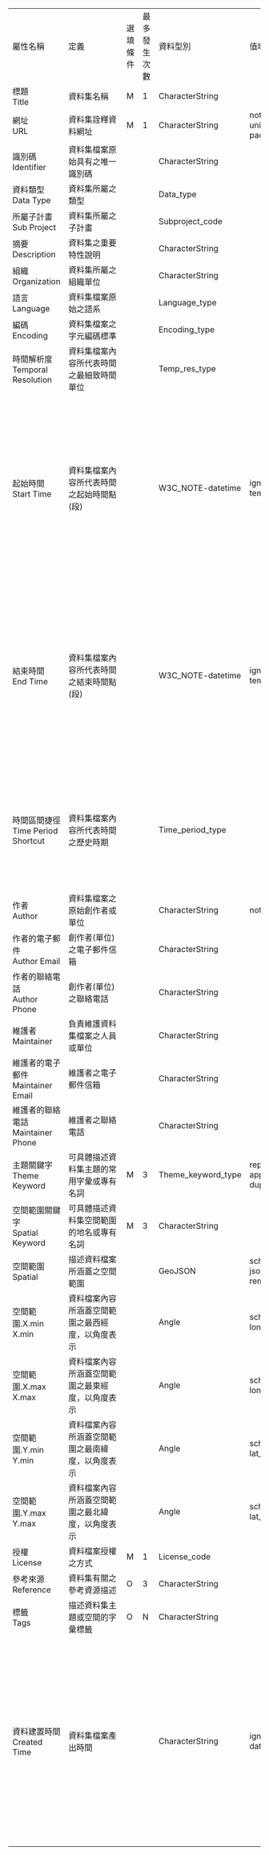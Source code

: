 <table>
        <tr><td>屬性名稱</td><td>定義</td>
        <td>選填條件</td><td>最多發生次數</td><td>資料型別</td>
        <td>值域</td><td>備註</td></tr><tr style="max-width: 100%;">
                        <td>標題<br>Title</td>
                        <td style="min-width: 100px;">資料集名稱</td>
                        <td>M</td>
                        <td>1</td>
                        <td>CharacterString </td>
                        <td></td>
                        <td></td>
                    </tr><tr style="max-width: 100%;">
                        <td>網址<br>URL</td>
                        <td style="min-width: 100px;">資料集詮釋資料網址 </td>
                        <td>M</td>
                        <td>1</td>
                        <td>CharacterString </td>
                        <td>not_empty<br>unicode package_name_validator</td>
                        <td></td>
                    </tr><tr style="max-width: 100%;">
                        <td>識別碼<br>Identifier</td>
                        <td style="min-width: 100px;">資料集檔案原始具有之唯一識別碼</td>
                        <td></td>
                        <td></td>
                        <td>CharacterString </td>
                        <td></td>
                        <td></td>
                    </tr><tr style="max-width: 100%;">
                        <td>資料類型<br>Data Type</td>
                        <td style="min-width: 100px;">資料集所屬之類型</td>
                        <td></td>
                        <td></td>
                        <td>Data_type </td>
                        <td></td>
                        <td></td>
                    </tr><tr style="max-width: 100%;">
                        <td>所屬子計畫<br>Sub Project</td>
                        <td style="min-width: 100px;">資料集所屬之子計畫</td>
                        <td></td>
                        <td></td>
                        <td>Subproject_code </td>
                        <td></td>
                        <td></td>
                    </tr><tr style="max-width: 100%;">
                        <td>摘要<br>Description</td>
                        <td style="min-width: 100px;">資料集之重要特性說明</td>
                        <td></td>
                        <td></td>
                        <td>CharacterString </td>
                        <td></td>
                        <td></td>
                    </tr><tr style="max-width: 100%;">
                        <td>組織<br>Organization</td>
                        <td style="min-width: 100px;">資料集所屬之組織單位</td>
                        <td></td>
                        <td></td>
                        <td>CharacterString </td>
                        <td></td>
                        <td></td>
                    </tr><tr style="max-width: 100%;">
                        <td>語言<br> Language</td>
                        <td style="min-width: 100px;">資料集檔案原始之語系</td>
                        <td></td>
                        <td></td>
                        <td>Language_type </td>
                        <td></td>
                        <td></td>
                    </tr><tr style="max-width: 100%;">
                        <td>編碼<br>Encoding</td>
                        <td style="min-width: 100px;">資料集檔案之字元編碼標準</td>
                        <td></td>
                        <td></td>
                        <td>Encoding_type </td>
                        <td></td>
                        <td></td>
                    </tr><tr style="max-width: 100%;">
                        <td>時間解析度<br>Temporal Resolution</td>
                        <td style="min-width: 100px;">資料集檔案內容所代表時間之最細致時間單位</td>
                        <td></td>
                        <td></td>
                        <td>Temp_res_type </td>
                        <td></td>
                        <td></td>
                    </tr><tr style="max-width: 100%;">
                        <td>起始時間<br>Start Time</td>
                        <td style="min-width: 100px;">資料集檔案內容所代表時間之起始時間點(段)</td>
                        <td></td>
                        <td></td>
                        <td>W3C_NOTE-datetime </td>
                        <td>ignore_missing<br>temp_res_validator</td>
                        <td>由時間解析度決定。接受的格式為 'YYYY' (年/十年/百年)、'YYYY-MM' (月)、'YYYY-MM-DD' (日)。<br>Depend on the temporal resolution setting. Acceptable formats: 'YYYY', 'YYYY-MM', or 'YYYY-MM-DD'.</td>
                    </tr><tr style="max-width: 100%;">
                        <td>結束時間<br>End Time</td>
                        <td style="min-width: 100px;">資料集檔案內容所代表時間之結束時間點(段)</td>
                        <td></td>
                        <td></td>
                        <td>W3C_NOTE-datetime </td>
                        <td>ignore_missing<br>temp_res_validator</td>
                        <td>由時間解析度決定。接受的格式為 'YYYY' (年/十年/百年)、'YYYY-MM' (月)、'YYYY-MM-DD' (日)。<br>Depend on the temporal resolution setting. Acceptable formats: 'YYYY', 'YYYY-MM', or 'YYYY-MM-DD'.</td>
                    </tr><tr style="max-width: 100%;">
                        <td>時間區間捷徑<br>Time Period Shortcut</td>
                        <td style="min-width: 100px;">資料集檔案內容所代表時間之歷史時期</td>
                        <td></td>
                        <td></td>
                        <td>Time_period_type </td>
                        <td></td>
                        <td>此捷徑提供部分歷史時期，供您快速填寫資料歷史年代。<br>This shortcut provides some historical periods for filling temporal information of the dataset.</td>
                    </tr><tr style="max-width: 100%;">
                        <td>作者<br>Author</td>
                        <td style="min-width: 100px;">資料集檔案之原始創作者或單位</td>
                        <td></td>
                        <td></td>
                        <td>CharacterString </td>
                        <td>not_empty</td>
                        <td></td>
                    </tr><tr style="max-width: 100%;">
                        <td>作者的電子郵件<br>Author Email</td>
                        <td style="min-width: 100px;">創作者(單位)之電子郵件信箱</td>
                        <td></td>
                        <td></td>
                        <td>CharacterString </td>
                        <td></td>
                        <td></td>
                    </tr><tr style="max-width: 100%;">
                        <td>作者的聯絡電話<br>Author Phone</td>
                        <td style="min-width: 100px;">創作者(單位)之聯絡電話</td>
                        <td></td>
                        <td></td>
                        <td>CharacterString </td>
                        <td></td>
                        <td></td>
                    </tr><tr style="max-width: 100%;">
                        <td>維護者<br>Maintainer</td>
                        <td style="min-width: 100px;">負責維護資料集檔案之人員或單位</td>
                        <td></td>
                        <td></td>
                        <td>CharacterString </td>
                        <td></td>
                        <td></td>
                    </tr><tr style="max-width: 100%;">
                        <td>維護者的電子郵件<br>Maintainer Email</td>
                        <td style="min-width: 100px;">維護者之電子郵件信箱</td>
                        <td></td>
                        <td></td>
                        <td>CharacterString </td>
                        <td></td>
                        <td></td>
                    </tr><tr style="max-width: 100%;">
                        <td>維護者的聯絡電話<br>Maintainer Phone</td>
                        <td style="min-width: 100px;">維護者之聯絡電話</td>
                        <td></td>
                        <td></td>
                        <td>CharacterString </td>
                        <td></td>
                        <td></td>
                    </tr><tr style="max-width: 100%;">
                        <td>主題關鍵字<br>Theme Keyword</td>
                        <td style="min-width: 100px;">可具體描述資料集主題的常用字彙或專有名詞</td>
                        <td>M</td>
                        <td>3</td>
                        <td>Theme_keyword_type </td>
                        <td>repeating_text<br>append_time_period duplicate_validator</td>
                        <td></td>
                    </tr><tr style="max-width: 100%;">
                        <td>空間範圍關鍵字<br>Spatial Keyword</td>
                        <td style="min-width: 100px;">可具體描述資料集空間範圍的地名或專有名詞</td>
                        <td>M</td>
                        <td>3</td>
                        <td>CharacterString </td>
                        <td></td>
                        <td></td>
                    </tr><tr style="max-width: 100%;">
                        <td>空間範圍<br>Spatial</td>
                        <td style="min-width: 100px;">描述資料檔案所涵蓋之空間範圍</td>
                        <td></td>
                        <td></td>
                        <td>GeoJSON </td>
                        <td>scheming_required<br>json_validator remove_blank_wrap</td>
                        <td></td>
                    </tr><tr style="max-width: 100%;">
                        <td>空間範圍.X.min<br>X.min</td>
                        <td style="min-width: 100px;">資料檔案內容所涵蓋空間範圍之最西經度，以角度表示</td>
                        <td></td>
                        <td></td>
                        <td>Angle </td>
                        <td>scheming_required<br>long_validator</td>
                        <td></td>
                    </tr><tr style="max-width: 100%;">
                        <td>空間範圍.X.max<br>X.max</td>
                        <td style="min-width: 100px;">資料檔案內容所涵蓋空間範圍之最東經度，以角度表示</td>
                        <td></td>
                        <td></td>
                        <td>Angle </td>
                        <td>scheming_required<br>long_validator</td>
                        <td></td>
                    </tr><tr style="max-width: 100%;">
                        <td>空間範圍.Y.min<br>Y.min</td>
                        <td style="min-width: 100px;">資料檔案內容所涵蓋空間範圍之最南緯度，以角度表示</td>
                        <td></td>
                        <td></td>
                        <td>Angle </td>
                        <td>scheming_required<br>lat_validator</td>
                        <td></td>
                    </tr><tr style="max-width: 100%;">
                        <td>空間範圍.Y.max<br>Y.max</td>
                        <td style="min-width: 100px;">資料檔案內容所涵蓋空間範圍之最北緯度，以角度表示</td>
                        <td></td>
                        <td></td>
                        <td>Angle</td>
                        <td>scheming_required<br>lat_validator</td>
                        <td></td>
                    </tr><tr style="max-width: 100%;">
                        <td>授權<br>License</td>
                        <td style="min-width: 100px;">資料檔案授權之方式</td>
                        <td>M</td>
                        <td>1</td>
                        <td>License_code </td>
                        <td></td>
                        <td></td>
                    </tr><tr style="max-width: 100%;">
                        <td>參考來源<br>Reference</td>
                        <td style="min-width: 100px;">資料集有關之參考資源描述</td>
                        <td>O</td>
                        <td>3</td>
                        <td>CharacterString </td>
                        <td></td>
                        <td></td>
                    </tr><tr style="max-width: 100%;">
                        <td>標籤<br>Tags</td>
                        <td style="min-width: 100px;">描述資料集主題或空間的字彙標籤</td>
                        <td>O</td>
                        <td>N</td>
                        <td>CharacterString </td>
                        <td></td>
                        <td></td>
                    </tr><tr style="max-width: 100%;">
                        <td>資料建置時間<br>Created Time</td>
                        <td style="min-width: 100px;">資料集檔案產出時間</td>
                        <td></td>
                        <td></td>
                        <td>CharacterString </td>
                        <td>ignore_missing<br>date_validator</td>
                        <td>此處填寫資料產出時間，接受的格式為 'YYYY'、'YYYY-MM'、'YYYY-MM-DD'。若未填寫月 (日)，則由 '01' 取代。<br>The time when data become available. Acceptable formats: 'YYYY', 'YYYY-MM', or 'YYYY-MM-DD'. Missing month (Day) will be filled with '01'</td>
                    </tr></table>